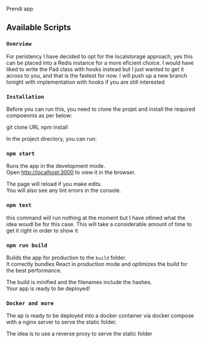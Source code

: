 Prendi app

## Available Scripts

### `Overview`

For peristency I have decided to opt for the localstorage approach, yes this can be placed into a Redis instance for a more eficient choice.
I would have liked to write the Pad class with hooks instead but I just wanted to get it across to you, and that is the fastest for now.
I will push up a new branch tonight with implementation with hooks if you are still interested

### `Installation`

Before you can run this, you need to clone the projet and install the required compoennts as per below:

git clone URL
npm install


In the project directory, you can run:

### `npm start`

Runs the app in the development mode.<br>
Open [http://localhost:3000](http://localhost:3000) to view it in the browser.

The page will reload if you make edits.<br>
You will also see any lint errors in the console.

### `npm test`

  this command will run nothing at the moment but I have otlined what the idea woudl be for this case.
  This will take a considerable amount of time to get it right in order to show it
  


### `npm run build`

Builds the app for production to the `build` folder.<br>
It correctly bundles React in production mode and optimizes the build for the best performance.

The build is minified and the filenames include the hashes.<br>
Your app is ready to be deployed!


### `Docker and more `

The ap is ready to be deployed into a docker container via docker compose with a nginx server to serve the static folder.

The idea is to use a reverse proxy to serve the static folder




